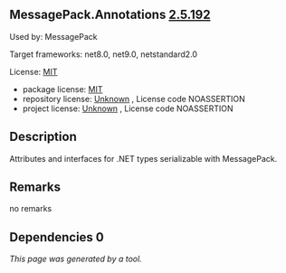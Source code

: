 MessagePack.Annotations [2.5.192](https://www.nuget.org/packages/MessagePack.Annotations/2.5.192)
--------------------

Used by: MessagePack

Target frameworks: net8.0, net9.0, netstandard2.0

License: [MIT](../../../../licenses/mit) 

- package license: [MIT](https://licenses.nuget.org/MIT) 
- repository license: [Unknown](https://github.com/MessagePack-CSharp/MessagePack-CSharp) , License code NOASSERTION
- project license: [Unknown](https://github.com/neuecc/MessagePack-CSharp) , License code NOASSERTION

Description
-----------
Attributes and interfaces for .NET types serializable with MessagePack.

Remarks
-----------
no remarks


Dependencies 0
-----------


*This page was generated by a tool.*